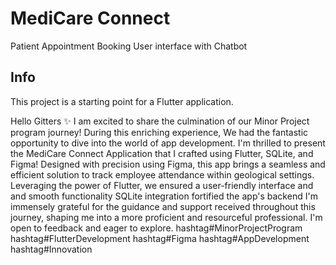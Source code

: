 # MediCare Connect

Patient Appointment Booking User interface with Chatbot

## Info

This project is a starting point for a Flutter application.

Hello Gitters ✨ 
I am excited to share the culmination of our Minor Project program journey!
During this enriching experience, We had the fantastic opportunity to dive into the world of app development. I'm thrilled to present the MediCare Connect Application that I crafted using Flutter, SQLite, and Figma!
Designed with precision using Figma, this app brings a seamless and efficient solution to track employee attendance within geological settings.
Leveraging the power of Flutter, we ensured a user-friendly interface and and smooth functionality SQLite integration fortified the app's backend I'm immensely grateful for the guidance and support received throughout this journey, shaping me into a more proficient and resourceful professional. I'm open to feedback and eager to explore. hashtag#MinorProjectProgram hashtag#FlutterDevelopment hashtag#Figma hashtag#AppDevelopment hashtag#Innovation
